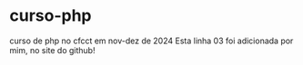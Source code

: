 # curso-php
curso de php no cfcct em nov-dez de 2024
Esta linha 03 foi adicionada por mim, no site do github!
